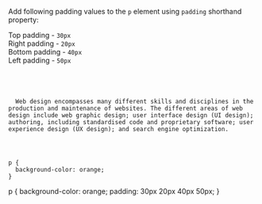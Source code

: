 Add following padding values to the `p` element using `padding` shorthand property:

Top padding - `30px`<br>
Right padding - `20px`<br>
Bottom padding - `40px`<br>
Left padding - `50px`

<codeblock language="css" type="exercise" testMode="fixedInput">
<code>
<panel language="html">
<p>
  Web design encompasses many different skills and disciplines in the production and maintenance of websites. The different areas of web design include web graphic design; user interface design (UI design); authoring, including standardised code and proprietary software; user experience design (UX design); and search engine optimization.
</p>
</panel>
<panel language="css">
p {
  background-color: orange;
}
</panel>
</code>

<solution>
p {
  background-color: orange;
  padding: 30px 20px 40px 50px;
}
</solution>
</codeblock>